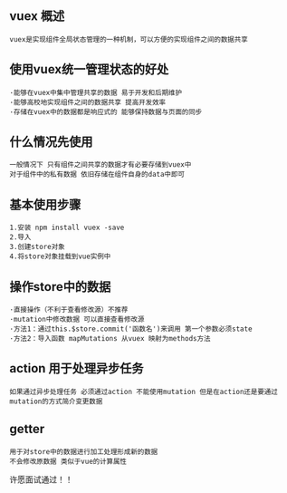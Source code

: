 ## vuex 概述
    vuex是实现组件全局状态管理的一种机制，可以方便的实现组件之间的数据共享

## 使用vuex统一管理状态的好处
    ·能够在vuex中集中管理共享的数据 易于开发和后期维护
    ·能够高校地实现组件之间的数据共享 提高开发效率
    ·存储在vuex中的数据都是响应式的 能够保持数据与页面的同步

## 什么情况先使用   
    一般情况下 只有组件之间共享的数据才有必要存储到vuex中
    对于组件中的私有数据 依旧存储在组件自身的data中即可

## 基本使用步骤
    1.安装 npm install vuex -save
    2.导入 
    3.创建store对象
    4.将store对象挂载到vue实例中

## 操作store中的数据
    ·直接操作（不利于查看修改源）不推荐
    ·mutation中修改数据 可以直接查看修改源
    ·方法1：通过this.$store.commit('函数名')来调用 第一个参数必须state
    ·方法2：导入函数 mapMutations 从vuex 映射为methods方法

## action 用于处理异步任务 
    如果通过异步处理任务 必须通过action 不能使用mutation 但是在action还是要通过mutation的方式简介变更数据

## getter 
    用于对store中的数据进行加工处理形成新的数据
    不会修改原数据 类似于vue的计算属性


许愿面试通过！！